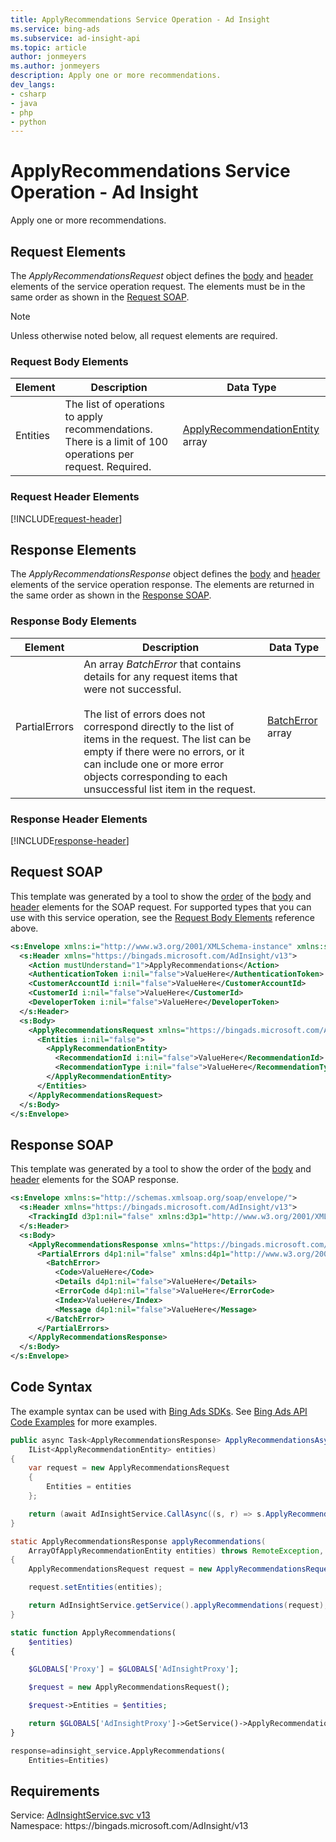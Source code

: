 ```yaml
---
title: ApplyRecommendations Service Operation - Ad Insight
ms.service: bing-ads
ms.subservice: ad-insight-api
ms.topic: article
author: jonmeyers
ms.author: jonmeyers
description: Apply one or more recommendations.
dev_langs: 
- csharp
- java
- php
- python
---
```

# ApplyRecommendations Service Operation - Ad Insight
Apply one or more recommendations.

## <a name="request"></a>Request Elements
The *ApplyRecommendationsRequest* object defines the [body](#request-body) and [header](#request-header) elements of the service operation request. The elements must be in the same order as shown in the [Request SOAP](#request-soap). 

> [!NOTE]
> Unless otherwise noted below, all request elements are required.

### <a name="request-body"></a>Request Body Elements

|Element|Description|Data Type|
|-----------|---------------|-------------|
|<a name="entities"></a>Entities|The list of operations to apply recommendations. There is a limit of 100 operations per request. Required.|[ApplyRecommendationEntity](applyrecommendationentity.md) array|

### <a name="request-header"></a>Request Header Elements
[!INCLUDE[request-header](./includes/request-header.md)]

## <a name="response"></a>Response Elements
The *ApplyRecommendationsResponse* object defines the [body](#response-body) and [header](#response-header) elements of the service operation response. The elements are returned in the same order as shown in the [Response SOAP](#response-soap).

### <a name="response-body"></a>Response Body Elements

|Element|Description|Data Type|
|-----------|---------------|-------------|
|<a name="partialerrors"></a>PartialErrors|An array *BatchError* that contains details for any request items that were not successful.<br/><br/>The list of errors does not correspond directly to the list of items in the request. The list can be empty if there were no errors, or it can include one or more error objects corresponding to each unsuccessful list item in the request.|[BatchError](batcherror.md) array|

### <a name="response-header"></a>Response Header Elements
[!INCLUDE[response-header](./includes/response-header.md)]

## <a name="request-soap"></a>Request SOAP
This template was generated by a tool to show the [order](../guides/services-protocol.md#element-order) of the [body](#request-body) and [header](#request-header) elements for the SOAP request. For supported types that you can use with this service operation, see the [Request Body Elements](#request-body) reference above.

```xml
<s:Envelope xmlns:i="http://www.w3.org/2001/XMLSchema-instance" xmlns:s="http://schemas.xmlsoap.org/soap/envelope/">
  <s:Header xmlns="https://bingads.microsoft.com/AdInsight/v13">
    <Action mustUnderstand="1">ApplyRecommendations</Action>
    <AuthenticationToken i:nil="false">ValueHere</AuthenticationToken>
    <CustomerAccountId i:nil="false">ValueHere</CustomerAccountId>
    <CustomerId i:nil="false">ValueHere</CustomerId>
    <DeveloperToken i:nil="false">ValueHere</DeveloperToken>
  </s:Header>
  <s:Body>
    <ApplyRecommendationsRequest xmlns="https://bingads.microsoft.com/AdInsight/v13">
      <Entities i:nil="false">
        <ApplyRecommendationEntity>
          <RecommendationId i:nil="false">ValueHere</RecommendationId>
          <RecommendationType i:nil="false">ValueHere</RecommendationType>
        </ApplyRecommendationEntity>
      </Entities>
    </ApplyRecommendationsRequest>
  </s:Body>
</s:Envelope>
```

## <a name="response-soap"></a>Response SOAP
This template was generated by a tool to show the order of the [body](#response-body) and [header](#response-header) elements for the SOAP response.

```xml
<s:Envelope xmlns:s="http://schemas.xmlsoap.org/soap/envelope/">
  <s:Header xmlns="https://bingads.microsoft.com/AdInsight/v13">
    <TrackingId d3p1:nil="false" xmlns:d3p1="http://www.w3.org/2001/XMLSchema-instance">ValueHere</TrackingId>
  </s:Header>
  <s:Body>
    <ApplyRecommendationsResponse xmlns="https://bingads.microsoft.com/AdInsight/v13">
      <PartialErrors d4p1:nil="false" xmlns:d4p1="http://www.w3.org/2001/XMLSchema-instance">
        <BatchError>
          <Code>ValueHere</Code>
          <Details d4p1:nil="false">ValueHere</Details>
          <ErrorCode d4p1:nil="false">ValueHere</ErrorCode>
          <Index>ValueHere</Index>
          <Message d4p1:nil="false">ValueHere</Message>
        </BatchError>
      </PartialErrors>
    </ApplyRecommendationsResponse>
  </s:Body>
</s:Envelope>
```

## <a name="example"></a>Code Syntax
The example syntax can be used with [Bing Ads SDKs](../guides/client-libraries.md). See [Bing Ads API Code Examples](../guides/code-examples.md) for more examples.
```csharp
public async Task<ApplyRecommendationsResponse> ApplyRecommendationsAsync(
	IList<ApplyRecommendationEntity> entities)
{
	var request = new ApplyRecommendationsRequest
	{
		Entities = entities
	};

	return (await AdInsightService.CallAsync((s, r) => s.ApplyRecommendationsAsync(r), request));
}
```
```java
static ApplyRecommendationsResponse applyRecommendations(
	ArrayOfApplyRecommendationEntity entities) throws RemoteException, Exception
{
	ApplyRecommendationsRequest request = new ApplyRecommendationsRequest();

	request.setEntities(entities);

	return AdInsightService.getService().applyRecommendations(request);
}
```
```php
static function ApplyRecommendations(
	$entities)
{

	$GLOBALS['Proxy'] = $GLOBALS['AdInsightProxy'];

	$request = new ApplyRecommendationsRequest();

	$request->Entities = $entities;

	return $GLOBALS['AdInsightProxy']->GetService()->ApplyRecommendations($request);
}
```
```python
response=adinsight_service.ApplyRecommendations(
	Entities=Entities)
```

## Requirements
Service: [AdInsightService.svc v13](https://adinsight.api.bingads.microsoft.com/Api/Advertiser/AdInsight/v13/AdInsightService.svc)  
Namespace: https\://bingads.microsoft.com/AdInsight/v13
